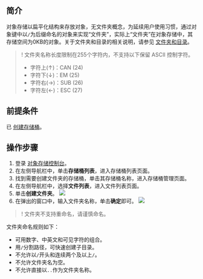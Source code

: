 ## 简介

对象存储以扁平化结构来存放对象，无文件夹概念，为延续用户使用习惯，通过对象键中以`/`为后缀命名的对象来实现“文件夹”，实际上“文件夹”在对象存储中，其存储空间为0KB的对象。关于文件夹和目录的相关说明，请参见 [文件夹和目录](https://cloud.tencent.com/document/product/436/13324#.E6.96.87.E4.BB.B6.E5.A4.B9.E5.92.8C.E7.9B.AE.E5.BD.95)。

>! 文件夹名称长度限制在255个字符内，不支持以下保留 ASCII 控制字符。
>- 字符上(↑)：CAN (24)
>- 字符下(↓)：EM (25) 
>- 字符右(→)：SUB (26) 
>- 字符左(←)：ESC (27) 
>

## 前提条件

已  [创建存储桶](https://cloud.tencent.com/document/product/436/13309)。

## 操作步骤

1. 登录 [对象存储控制台](https://console.cloud.tencent.com/cos5)。
2. 在左侧导航栏中，单击**存储桶列表**，进入存储桶列表页面。
3. 找到需要创建文件夹的存储桶，单击其存储桶名称，进入存储桶管理页面。
4. 在左侧导航栏中，选择**文件列表**，进入文件列表页面。
5. 单击**创建文件夹**。
![](https://main.qcloudimg.com/raw/f7557e7c7656c5e008046a2f4ce3bc83.png)
6. 在弹出的窗口中，输入文件夹名称，单击**确定**即可。
![](https://main.qcloudimg.com/raw/57f92313e2b7814ba96ce9ee823cc3f0.png)
>! 文件夹不支持重命名，请谨慎命名。
>
文件夹命名规则如下：
 - 可用数字、中英文和可见字符的组合。
 - 用`/`分割路径，可快速创建子目录。
 - 不允许以`/`开头和连续两个及以上`/`。
 - 不允许文件夹名为空。
 - 不允许直接以`..`作为文件夹名称。


